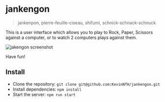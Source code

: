 # jankengon
> jankenpon, pierre-feuille-ciseau, shifumi, schnick-schnack-schnuck

This is a user interface which allows you to play to Rock, Paper, Scissors against a computer, or to watch 2 computers plays against them.

![jakengon screenshot](https://github.com/KevinNTH/jankengon/blob/master/Jankengon.png)

Have fun!

## Install
* Clone the repository: `git clone git@github.com:KevinNTH/jankengon.git`
* Install dependencies: `npm install`
* Start the server: `npm run start`
